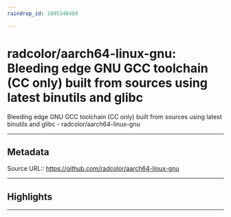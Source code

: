 ```yaml
---
raindrop_id: 1005348488

---
```


# radcolor/aarch64-linux-gnu: Bleeding edge GNU GCC toolchain (CC only) built from sources using latest binutils and glibc
Bleeding edge GNU GCC toolchain (CC only) built from sources using latest binutils and glibc - radcolor/aarch64-linux-gnu
___
## Metadata
Source URL:: https://github.com/radcolor/aarch64-linux-gnu


___
## Highlights
___
